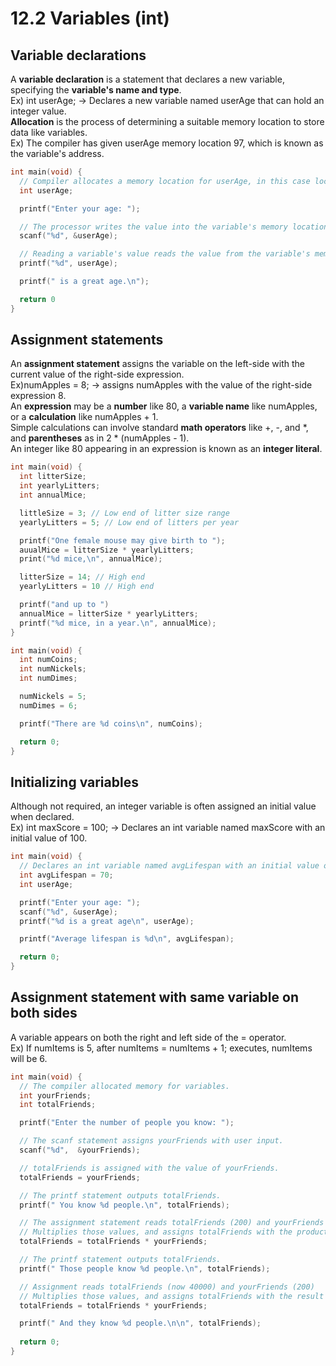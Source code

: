 # 12.2 Variables (int)

## Variable declarations
A **variable declaration** is a statement that declares a new variable, specifying the **variable's name and type**.   
Ex) int userAge; -> Declares a new variable named userAge that can hold an integer value.   
**Allocation** is the process of determining a suitable memory location to store data like variables.   
Ex) The compiler has given userAge memory location 97, which is known as the variable's address.   
```c
int main(void) {
  // Compiler allocates a memory location for userAge, in this case location 97.
  int userAge;

  printf("Enter your age: ");

  // The processor writes the value into the variable's memory location.
  scanf("%d", &userAge);

  // Reading a variable's value reads the value from the variable's memory location.
  printf("%d", userAge);

  printf(" is a great age.\n");

  return 0
}
```

## Assignment statements
An **assignment statement** assigns the variable on the left-side with the current value of the right-side expression.   
Ex)numApples = 8; -> assigns numApples with the value of the right-side expression 8.   
An **expression** may be a **number** like 80, a **variable name** like numApples, or a **calculation** like numApples + 1.   
Simple calculations can involve standard **math operators** like +, -, and *, and **parentheses** as in 2 * (numApples - 1).   
An integer like 80 appearing in an expression is known as an **integer literal**.   
```c
int main(void) {
  int litterSize;
  int yearlyLitters;
  int annualMice;

  littleSize = 3; // Low end of litter size range
  yearlyLitters = 5; // Low end of litters per year

  printf("One female mouse may give birth to ");
  auualMice = litterSize * yearlyLitters;
  print("%d mice,\n", annualMice);

  litterSize = 14; // High end
  yearlyLitters = 10 // High end

  printf("and up to ")
  annualMice = litterSize * yearlyLitters;
  printf("%d mice, in a year.\n", annualMice);
}
```
```c
int main(void) {
  int numCoins;
  int numNickels;
  int numDimes;

  numNickels = 5;
  numDimes = 6;

  printf("There are %d coins\n", numCoins);

  return 0;
}
```

## Initializing variables
Although not required, an integer variable is often assigned an initial value when declared.   
Ex) int maxScore = 100; -> Declares an int variable named maxScore with an initial value of 100.
```c
int main(void) {
  // Declares an int variable named avgLifespan with an initial value of 70.
  int avgLifespan = 70;
  int userAge;

  printf("Enter your age: ");
  scanf("%d", &userAge);
  printf("%d is a great age\n", userAge);

  printf("Average lifespan is %d\n", avgLifespan);

  return 0;
}
```

## Assignment statement with same variable on both sides
A variable appears on both the right and left side of the = operator.   
Ex) If numItems is 5, after numItems = numItems + 1; executes, numItems will be 6.   
```c
int main(void) {
  // The compiler allocated memory for variables.
  int yourFriends;
  int totalFriends;

  printf("Enter the number of people you know: ");

  // The scanf statement assigns yourFriends with user input.
  scanf("%d",  &yourFriends);

  // totalFriends is assigned with the value of yourFriends.
  totalFriends = yourFriends;

  // The printf statement outputs totalFriends.
  printf(" You know %d people.\n", totalFriends);

  // The assignment statement reads totalFriends (200) and yourFriends (200)
  // Multiplies those values, and assigns totalFriends with the product of 40000.
  totalFriends = totalFriends * yourFriends;

  // The printf statement outputs totalFriends.
  printf(" Those people know %d people.\n", totalFriends);

  // Assignment reads totalFriends (now 40000) and yourFriends (200)
  // Multiplies those values, and assigns totalFriends with the result of 8000000.
  totalFriends = totalFriends * yourFriends;

  printf(" And they know %d people.\n\n", totalFriends);
          
  return 0;
}
```
